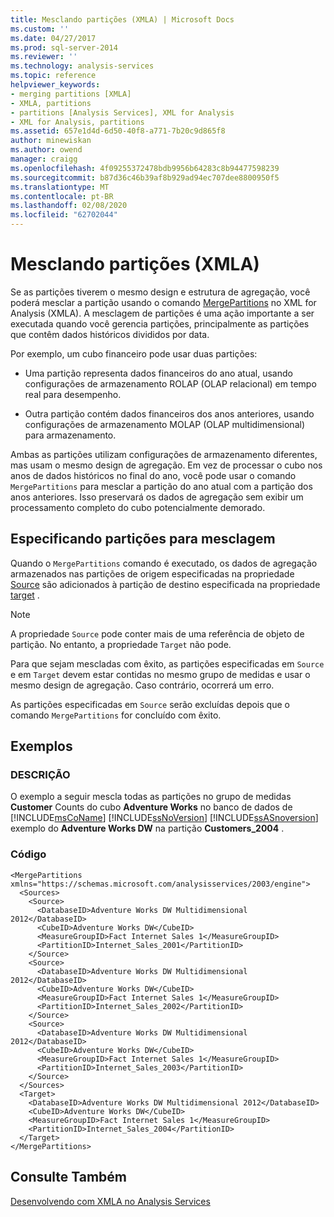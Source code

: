 ```yaml
---
title: Mesclando partições (XMLA) | Microsoft Docs
ms.custom: ''
ms.date: 04/27/2017
ms.prod: sql-server-2014
ms.reviewer: ''
ms.technology: analysis-services
ms.topic: reference
helpviewer_keywords:
- merging partitions [XMLA]
- XMLA, partitions
- partitions [Analysis Services], XML for Analysis
- XML for Analysis, partitions
ms.assetid: 657e1d4d-6d50-40f8-a771-7b20c9d865f8
author: minewiskan
ms.author: owend
manager: craigg
ms.openlocfilehash: 4f09255372478bdb9956b64283c8b94477598239
ms.sourcegitcommit: b87d36c46b39af8b929ad94ec707dee8800950f5
ms.translationtype: MT
ms.contentlocale: pt-BR
ms.lasthandoff: 02/08/2020
ms.locfileid: "62702044"
---
```

# <a name="merging-partitions-xmla"></a>Mesclando partições (XMLA)
  Se as partições tiverem o mesmo design e estrutura de agregação, você poderá mesclar a partição usando o comando [MergePartitions](https://docs.microsoft.com/bi-reference/xmla/xml-elements-commands/mergepartitions-element-xmla) no XML for Analysis (XMLA). A mesclagem de partições é uma ação importante a ser executada quando você gerencia partições, principalmente as partições que contêm dados históricos divididos por data.  
  
 Por exemplo, um cubo financeiro pode usar duas partições:  
  
-   Uma partição representa dados financeiros do ano atual, usando configurações de armazenamento ROLAP (OLAP relacional) em tempo real para desempenho.  
  
-   Outra partição contém dados financeiros dos anos anteriores, usando configurações de armazenamento MOLAP (OLAP multidimensional) para armazenamento.  
  
 Ambas as partições utilizam configurações de armazenamento diferentes, mas usam o mesmo design de agregação. Em vez de processar o cubo nos anos de dados históricos no final do ano, você pode usar o comando `MergePartitions` para mesclar a partição do ano atual com a partição dos anos anteriores. Isso preservará os dados de agregação sem exibir um processamento completo do cubo potencialmente demorado.  
  
## <a name="specifying-partitions-to-merge"></a>Especificando partições para mesclagem  
 Quando o `MergePartitions` comando é executado, os dados de agregação armazenados nas partições de origem especificadas na propriedade [Source](https://docs.microsoft.com/bi-reference/xmla/xml-elements-properties/source-element-xmla) são adicionados à partição de destino especificada na propriedade [target](https://docs.microsoft.com/bi-reference/xmla/xml-elements-properties/target-element-xmla) .  
  
> [!NOTE]  
>  A propriedade `Source` pode conter mais de uma referência de objeto de partição. No entanto, a propriedade `Target` não pode.  
  
 Para que sejam mescladas com êxito, as partições especificadas em `Source` e em `Target` devem estar contidas no mesmo grupo de medidas e usar o mesmo design de agregação. Caso contrário, ocorrerá um erro.  
  
 As partições especificadas em `Source` serão excluídas depois que o comando `MergePartitions` for concluído com êxito.  
  
## <a name="examples"></a>Exemplos  
  
### <a name="description"></a>DESCRIÇÃO  
 O exemplo a seguir mescla todas as partições no grupo de medidas **Customer** Counts do cubo **Adventure Works** no banco de dados de [!INCLUDE[msCoName](../../includes/msconame-md.md)] [!INCLUDE[ssNoVersion](../../includes/ssnoversion-md.md)] [!INCLUDE[ssASnoversion](../../includes/ssasnoversion-md.md)] exemplo do **Adventure Works DW** na partição **Customers_2004** .  
  
### <a name="code"></a>Código  
  
```  
<MergePartitions xmlns="https://schemas.microsoft.com/analysisservices/2003/engine">  
  <Sources>  
    <Source>  
      <DatabaseID>Adventure Works DW Multidimensional 2012</DatabaseID>  
      <CubeID>Adventure Works DW</CubeID>  
      <MeasureGroupID>Fact Internet Sales 1</MeasureGroupID>  
      <PartitionID>Internet_Sales_2001</PartitionID>  
    </Source>  
    <Source>  
      <DatabaseID>Adventure Works DW Multidimensional 2012</DatabaseID>  
      <CubeID>Adventure Works DW</CubeID>  
      <MeasureGroupID>Fact Internet Sales 1</MeasureGroupID>  
      <PartitionID>Internet_Sales_2002</PartitionID>  
    </Source>  
    <Source>  
      <DatabaseID>Adventure Works DW Multidimensional 2012</DatabaseID>  
      <CubeID>Adventure Works DW</CubeID>  
      <MeasureGroupID>Fact Internet Sales 1</MeasureGroupID>  
      <PartitionID>Internet_Sales_2003</PartitionID>  
    </Source>  
  </Sources>  
  <Target>  
    <DatabaseID>Adventure Works DW Multidimensional 2012</DatabaseID>  
    <CubeID>Adventure Works DW</CubeID>  
    <MeasureGroupID>Fact Internet Sales 1</MeasureGroupID>  
    <PartitionID>Internet_Sales_2004</PartitionID>  
  </Target>  
</MergePartitions>  
```  
  
## <a name="see-also"></a>Consulte Também  
 [Desenvolvendo com XMLA no Analysis Services](developing-with-xmla-in-analysis-services.md)  
  
  
